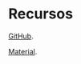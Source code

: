 # Recursos
[GitHub](https://github.com/sara-34/javascript-curso-fullstack-youtube).

[Material](https://www.youtube.com/watch?v=Zh9tl2CQUZs&ab_channel=GuillermoRodas).